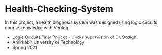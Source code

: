 # Health-Checking-System
In this project, a health diagnosis system was designed using logic circuits course knowledge with Verilog.

- Logic Circuits  Final Project - Under supervision of Dr. Sedighi
- Amirkabir University of Technology
- Spring 2021

